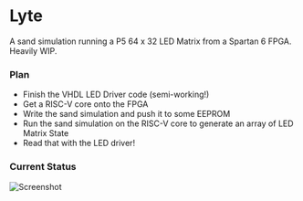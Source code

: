 # Lyte

A sand simulation running a P5 64 x 32 LED Matrix from a Spartan 6 FPGA. Heavily WIP.

### Plan

* Finish the VHDL LED Driver code (semi-working!)
* Get a RISC-V core onto the FPGA
* Write the sand simulation and push it to some EEPROM
* Run the sand simulation on the RISC-V core to generate an array of LED Matrix State
* Read that with the LED driver! 

### Current Status

![Screenshot](../master/doc/progress.png)